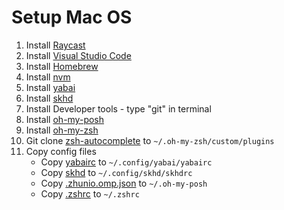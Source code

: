 # Setup Mac OS

1. Install [Raycast](https://www.raycast.com)
2. Install [Visual Studio Code](https://code.visualstudio.com)
3. Install [Homebrew](https://brew.sh)
4. Install [nvm](https://github.com/nvm-sh/nvm)
5. Install [yabai](https://github.com/koekeishiya/yabai)
6. Install [skhd](https://github.com/koekeishiya/skhd)
7. Install Developer tools - type "git" in terminal
8. Install [oh-my-posh](https://ohmyposh.dev/docs/installation/macos)
9. Install [oh-my-zsh](https://ohmyz.sh)
10. Git clone [zsh-autocomplete](https://github.com/marlonrichert/zsh-autocomplete) to `~/.oh-my-zsh/custom/plugins`
11. Copy config files
    - Copy [yabairc](yabairc) to `~/.config/yabai/yabairc`
    - Copy [skhd](skhdrc) to `~/.config/skhd/skhdrc`
    - Copy [.zhunio.omp.json](.zhunio.omp.json) to `~/.oh-my-posh`
    - Copy [.zshrc](.zshrc) to `~/.zshrc`
